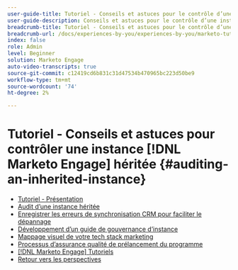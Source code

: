 ```yaml
---
user-guide-title: Tutoriel - Conseils et astuces pour le contrôle d’une instance  [!DNL Marketo Engage] héritée
user-guide-description: Conseils et astuces pour le contrôle d’une instance  [!DNL Marketo Engage] héritée
breadcrumb-title: Tutoriel - Conseils et astuces pour le contrôle d’une instance  [!DNL Marketo Engage] héritée
breadcrumb-url: /docs/experiences-by-you/experiences-by-you/marketo-tutorial-inherited-instance/overview.html
index: false
role: Admin
level: Beginner
solution: Marketo Engage
auto-video-transcripts: true
source-git-commit: c12419cd6b831c31d47534b470965bc223d50be9
workflow-type: tm+mt
source-wordcount: '74'
ht-degree: 2%

---
```



# Tutoriel - Conseils et astuces pour contrôler une instance [!DNL Marketo Engage] héritée {#auditing-an-inherited-instance}

+ [Tutoriel - Présentation](/help/marketo-tutorial-inherited-instance/overview.md)
+ [Audit d’une instance héritée](/help/marketo-tutorial-inherited-instance/audit-an-inherted-instance.md)
+ [Enregistrer les erreurs de synchronisation CRM pour faciliter le dépannage](/help/marketo-tutorial-inherited-instance/log-crm-sync-errors-for-easy-troubleshooting.md)
+ [Développement d’un guide de gouvernance d’instance](/help/marketo-tutorial-inherited-instance/develop-an-instance-governance-guide.md)
+ [Mappage visuel de votre tech stack marketing](/help/marketo-tutorial-inherited-instance/create-a-visual-data-flow-diagram.md)
+ [Processus d’assurance qualité de prélancement du programme](/help/marketo-tutorial-inherited-instance/essential-program-pre-launch-qa.md)
+ [[!DNL Marketo Engage] Tutoriels](https://experienceleague.adobe.com/docs/marketo-learn/tutorials/overview.html?lang=fr)
+ [Retour vers les perspectives](https://experienceleague.adobe.com/en/perspectives?lang=en#f-el_product=Marketo%20Engage&amp;aq=((%40el_contenttype%20NOT%20%22Community%7CUser%22)%20AND%20(%40el_contenttype%3D%22perspective%22)))